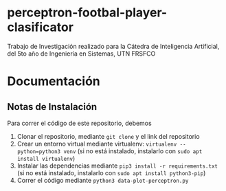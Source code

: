 # perceptron-footbal-player-clasificator
Trabajo de Investigación realizado para la Cátedra de Inteligencia Artificial, del 5to año de Ingeniería en Sistemas, UTN FRSFCO

# Documentación

## Notas de Instalación

Para correr el código de este repositorio, debemos


1. Clonar el repositorio, mediante `git clone` y el link del repositorio
2. Crear un entorno virtual mediante virtualenv: `virtualenv --python=python3 venv` (si no está instalado, instalarlo con `sudo apt install virtualenv`)
3. Instalar las dependencias mediante `pip3 install -r requirements.txt` (si no está instalado, instalarlo con `sudo apt install python3-pip`)
4. Correr el código mediante `python3 data-plot-perceptron.py`
